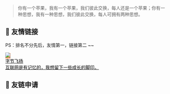 
> 你有一个苹果，我有一个苹果，我们彼此交换，每人还是一个苹果；你有一种思想，我有一种思想，我们彼此交换，每人可拥有两种思想。


##  🥂 友情链接

PS：排名不分先后，友情第一，链接第二 ~~


<div class="friends">
     <a class="a-friend" target="_blank" style="background-color:#FF9966;color:black" href="https://www.cnblogs.com/bytesfly/">
        <img class="blog-avatar" src="https://img2020.cnblogs.com/blog/1546632/202109/1546632-20210916125244772-353101483.png">
        <div class="text-container">
            <div class="name">字节飞扬</div>
            <div class="description">互联网是有记忆的，我想留下一些成长的脚印。</div>
        </div>
    </a>
     <!-- <a class="a-friend" target="_blank" style="background-color:#98b755;color:black" href="https://notebook.js.org/"> -->
        <!-- <img class="blog-avatar" src="https://gitee.com/wugenqiang/PictureBed/raw/master/NoteBook/20200617115404.jpg"> -->
        <!-- <div class="text-container"> -->
            <!-- <div class="name">ETS' NoteBook</div> -->
            <!-- <div class="description">记录本科及研究生阶段所学的计算机专业知识。</div> -->
        <!-- </div> -->
    <!-- </a> -->
</div>



## 📃 友链申请

<!-- 与我 [ 联系 ](https://bytesfly.github.io/blog/#/about/?id=💌-联系) 或者 去 [博客园](https://www.cnblogs.com/bytesfly/p/awesome-blogs.html) 评论 或者 [github](https://github.com/bytesfly/blog/blob/master/about/Friends.md) 提`issues`or`pull requests`都行，格式大致如下： -->

<!-- > * 昵称：字节飞扬 -->
<!-- > * 头像：https://img2020.cnblogs.com/blog/1546632/202109/1546632-20210916125244772-353101483.png -->
<!-- > * 主页：[https://www.cnblogs.com/bytesfly/](https://www.cnblogs.com/bytesfly/) -->
<!-- > * 说明：互联网是有记忆的，我想留下一些成长的脚印。 -->

